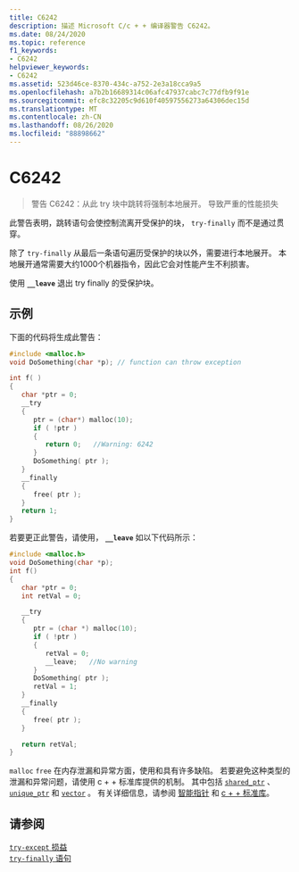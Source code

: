 ```yaml
---
title: C6242
description: 描述 Microsoft C/c + + 编译器警告 C6242。
ms.date: 08/24/2020
ms.topic: reference
f1_keywords:
- C6242
helpviewer_keywords:
- C6242
ms.assetid: 523d46ce-8370-434c-a752-2e3a18cca9a5
ms.openlocfilehash: a7b2b16689314c06afc47937cabc7c77dfb9f91e
ms.sourcegitcommit: efc8c32205c9d610f40597556273a64306dec15d
ms.translationtype: MT
ms.contentlocale: zh-CN
ms.lasthandoff: 08/26/2020
ms.locfileid: "88898662"
---
```

# <a name="c6242"></a>C6242

> 警告 C6242：从此 try 块中跳转将强制本地展开。 导致严重的性能损失

此警告表明，跳转语句会使控制流离开受保护的块， `try-finally` 而不是通过贯穿。

除了 `try-finally` 从最后一条语句遍历受保护的块以外，需要进行本地展开。 本地展开通常需要大约1000个机器指令，因此它会对性能产生不利损害。

使用 **`__leave`** 退出 try finally 的受保护块。

## <a name="example"></a>示例

下面的代码将生成此警告：

```cpp
#include <malloc.h>
void DoSomething(char *p); // function can throw exception

int f( )
{
   char *ptr = 0;
   __try
   {
      ptr = (char*) malloc(10);
      if ( !ptr )
      {
         return 0;   //Warning: 6242
      }
      DoSomething( ptr );
   }
   __finally
   {
      free( ptr );
   }
   return 1;
}
```

若要更正此警告，请使用， **`__leave`** 如以下代码所示：

```cpp
#include <malloc.h>
void DoSomething(char *p);
int f()
{
   char *ptr = 0;
   int retVal = 0;

   __try
   {
      ptr = (char *) malloc(10);
      if ( !ptr )
      {
         retVal = 0;
         __leave;   //No warning
      }
      DoSomething( ptr );
      retVal = 1;
   }
   __finally
   {
      free( ptr );
   }

   return retVal;
}
```

`malloc` `free` 在内存泄漏和异常方面，使用和具有许多缺陷。 若要避免这种类型的泄漏和异常问题，请使用 c + + 标准库提供的机制。 其中包括 [`shared_ptr`](/cpp/standard-library/shared-ptr-class) 、 [`unique_ptr`](/cpp/standard-library/unique-ptr-class) 和 [`vector`](/cpp/standard-library/vector) 。 有关详细信息，请参阅 [智能指针](/cpp/cpp/smart-pointers-modern-cpp) 和 [c + + 标准库](/cpp/standard-library/cpp-standard-library-reference)。

## <a name="see-also"></a>请参阅

[`try-except` 损益](/cpp/cpp/try-except-statement)\
[`try-finally` 语句](/cpp/cpp/try-finally-statement)
